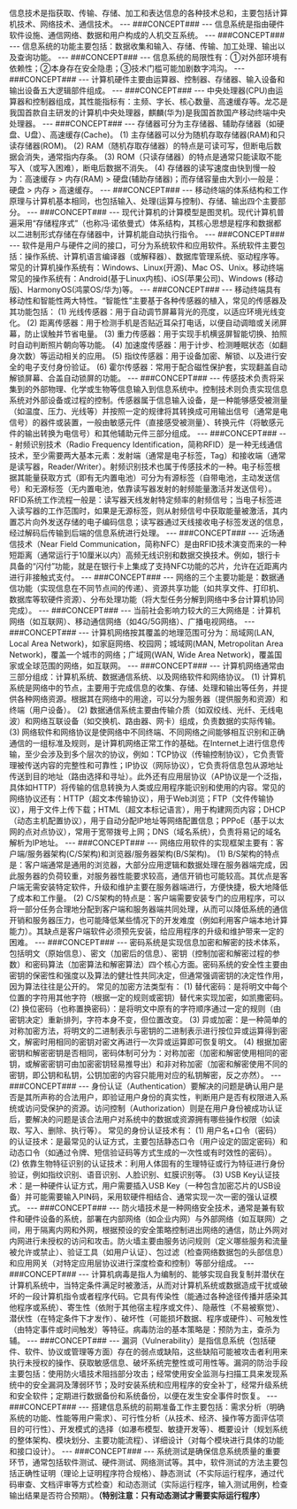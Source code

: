 信息技术是指获取、传输、存储、加工和表达信息的各种技术总和，主要包括计算机技术、网络技术、通信技术。
--- ###CONCEPT### ---
信息系统是指由硬件软件设施、通信网络、数据和用户构成的人机交互系统。
--- ###CONCEPT### ---
信息系统的功能主要包括：数据收集和输入、存储、传输、加工处理、输出以及查询功能。
--- ###CONCEPT### ---
信息系统的局限性有：①对外部环境有依赖性；②本身存在安全隐患；③技术门槛可能加剧数字鸿沟。
--- ###CONCEPT### ---
计算机硬件主要由运算器、控制器、存储器、输入设备和输出设备五大逻辑部件组成。
--- ###CONCEPT### ---
中央处理器(CPU)由运算器和控制器组成，其性能指标有：主频、字长、核心数量、高速缓存等。龙芯是我国首款自主研发的计算机中央处理器，麒麟(华为)是我国首款国产移动终端中央处理器。
--- ###CONCEPT### ---
存储器可分为主存储器、辅助存储器（如硬盘、U盘）、高速缓存(Cache)。
(1) 主存储器可以分为随机存取存储器(RAM)和只读存储器(ROM)。
(2) RAM（随机存取存储器）的特点是可读可写，但断电后数据会消失，通常指内存条。
(3) ROM（只读存储器）的特点是通常只能读取不能写入（或写入困难），断电后数据不消失。
(4) 存储器的读写速度由快到慢一般为：高速缓存 > 内存(RAM) > 硬盘(辅助存储器)；而存储容量由大到小一般是：硬盘 > 内存 > 高速缓存。
--- ###CONCEPT### ---
移动终端的体系结构和工作原理与计算机基本相同，也包括输入、处理(运算与控制)、存储、输出四个主要部分。
--- ###CONCEPT### ---
现代计算机的计算模型是图灵机。现代计算机普遍采用“存储程序式”（也称冯·诺依曼式）体系结构，其核心思想是程序和数据都以二进制形式存储在存储器中，计算机能自动执行指令。
--- ###CONCEPT### ---
软件是用户与硬件之间的接口，可分为系统软件和应用软件。系统软件主要包括：操作系统、计算机语言编译器（或解释器）、数据库管理系统、驱动程序等。常见的计算机操作系统有：Windows、Linux(开源)、Mac OS、Unix。移动终端常见的操作系统有：Android(基于Linux内核)、iOS(苹果公司)、Windows (移动版)、HarmonyOS(鸿蒙OS/华为)等。
--- ###CONCEPT### ---
移动终端具有移动性和智能性两大特性。“智能性”主要基于各种传感器的植入，常见的传感器及其功能包括：
(1) 光线传感器：用于自动调节屏幕背光的亮度，以适应环境光线变化。
(2) 距离传感器：用于检测手机是否贴近耳朵打电话，以便自动调暗或关闭屏幕，防止误触并节省电量。
(3) 重力传感器：用于实现手机横竖屏智能切换、拍照时自动判断照片朝向等功能。
(4) 加速度传感器：用于计步、检测睡眠状态（如翻身次数）等运动相关的应用。
(5) 指纹传感器：用于设备加密、解锁、以及进行安全的电子支付身份验证。
(6) 霍尔传感器：常用于配合磁性保护套，实现翻盖自动解锁屏幕、合盖自动锁屏的功能。
--- ###CONCEPT### ---
传感技术负责将采集到的外部物理、化学或生物等信息输入到信息系统中。控制技术则负责实现信息系统对外部设备或过程的控制。传感器属于信息输入设备，是一种能够感受被测量（如温度、压力、光线等）并按照一定的规律将其转换成可用输出信号（通常是电信号）的器件或装置，一般由敏感元件（直接感受被测量）、转换元件（将敏感元件的输出转换为电信号）和其他辅助元件三部分组成。
--- ###CONCEPT### ---
射频识别技术（Radio Frequency Identification，简称RFID）是一种无线通信技术，至少需要两大基本元素：发射端（通常是电子标签，Tag）和接收端（通常是读写器，Reader/Writer）。射频识别技术也属于传感技术的一种。电子标签根据其能量获取方式（即有无内置电池）可分为有源标签（自带电池，主动发送信号）和无源标签（无内置电池，依靠读写器发射的射频能量激活并发送信号）。RFID系统工作流程一般是：读写器天线发射特定频率的射频信号；当电子标签进入读写器的工作范围时，如果是无源标签，则从射频信号中获取能量被激活，其内置芯片向外发送存储的电子编码信息；读写器通过天线接收电子标签发送的信息，经过解码后传输到后端的信息系统进行处理。
--- ###CONCEPT### ---
近场通信技术（Near Field Communication，简称NFC）是由RFID技术演变而来的一种短距离（通常运行于10厘米以内）高频无线识别和数据交换技术。例如，银行卡具备的“闪付”功能，就是在银行卡上集成了支持NFC功能的芯片，允许在近距离内进行非接触式支付。
--- ###CONCEPT### ---
网络的三个主要功能是：数据通信功能（实现信息在不同节点间的传递）、资源共享功能（如共享文件、打印机、数据库等软硬件资源）、分布处理功能（将大型任务分解到网络中多台计算机协同完成）。
--- ###CONCEPT### ---
当前社会影响力较大的三大网络是：计算机网络（如互联网）、移动通信网络（如4G/5G网络）、广播电视网络。
--- ###CONCEPT### ---
计算机网络按其覆盖的地理范围可分为：局域网(LAN, Local Area Network)，如家庭网络、校园网；城域网(MAN, Metropolitan Area Network)，覆盖一个城市的网络；广域网(WAN, Wide Area Network)，覆盖国家或全球范围的网络，如互联网。
--- ###CONCEPT### ---
计算机网络通常由三部分组成：计算机系统、数据通信系统、以及网络软件和网络协议。
(1) 计算机系统是网络中的节点，主要用于完成信息的收集、存储、处理和输出等任务，并提供各种网络资源。根据其在网络中的用途，可以分为服务器（提供服务和资源）和终端（用户设备）。
(2) 数据通信系统主要由传输介质（如双绞线、光纤、无线电波）和网络互联设备（如交换机、路由器、网卡）组成，负责数据的实际传输。
(3) 网络软件和网络协议是使网络中不同终端、不同网络之间能够相互识别和正确通信的一组标准及规则，是计算机网络正常工作的基础。在Internet上进行信息传输，至少会涉及到多个层次的协议，例如：TCP协议（传输控制协议），它负责管理被传送内容的完整性和可靠性；IP协议（网际协议），它负责将信息包从源地址传送到目的地址（路由选择和寻址）。此外还有应用层协议（AP协议是一个泛指，具体如HTTP）将传输的信息转换为人类或应用程序能识别和使用的内容。常见的网络协议还有：HTTP（超文本传输协议），用于Web浏览；FTP（文件传输协议），用于文件上传下载；HTML（超文本标记语言），用于构建网页内容；DHCP（动态主机配置协议），用于自动分配IP地址等网络配置信息；PPPoE（基于以太网的点对点协议），常用于宽带拨号上网；DNS（域名系统），负责将易记的域名解析为IP地址。
--- ###CONCEPT### ---
网络应用软件的实现框架主要有：客户端/服务器架构(C/S架构)和浏览器/服务器架构(B/S架构)。
(1) B/S架构的特点是：客户端通常是通用的浏览器，大部分应用逻辑和数据处理在服务器端完成，因此服务器的负荷较重，对服务器性能要求较高，通信开销也可能较高。其优点是客户端无需安装特定软件，升级和维护主要在服务器端进行，方便快捷，极大地降低了成本和工作量。
(2) C/S架构的特点是：客户端需要安装专门的应用程序，可以将一部分任务合理地分配到客户端和服务器端共同处理，从而可以降低系统的通信开销和服务器压力，也可能降低某些情况下的开发难度（例如利用客户端本地计算能力）。其缺点是客户端软件必须预先安装，给应用程序的升级和维护带来一定的困难。
--- ###CONCEPT### ---
密码系统是实现信息加密和解密的技术体系，包括明文（原始信息）、密文（加密后的信息）、密钥（控制加密和解密过程的参数）和密码算法（加密算法和解密算法）四个核心方面。密码系统的安全性主要由密钥的保密性和强度以及算法的健壮性共同决定，但通常强调密钥的决定性作用，因为算法往往是公开的。
常见的加密方法类型有：
(1) 替代密码：是将明文中每个位置的字符用其他字符（根据一定的规则或密钥）替代来实现加密，如凯撒密码。
(2) 换位密码（也称置换密码）：是将明文中原有的字符顺序通过一定的规则（由密钥决定）重新排列，字符本身不变，但位置改变。
(3) 异或加密：是一种简单的对称加密方法，将明文的二进制表示与密钥的二进制表示进行按位异或运算得到密文，解密时用相同的密钥对密文再进行一次异或运算即可恢复明文。
(4) 根据加密密钥和解密密钥是否相同，密码体制可分为：对称加密（加密和解密使用相同的密钥，或解密密钥可由加密密钥轻易推导出）和非对称加密（加密和解密使用不同的密钥，即公钥和私钥，公钥加密的内容只能用对应的私钥解密，反之亦然）。
--- ###CONCEPT### ---
身份认证（Authentication）要解决的问题是确认用户是否是其所声称的合法用户，即验证用户身份的真实性，判断用户是否有权限进入系统或访问受保护的资源。访问控制（Authorization）则是在用户身份被成功认证后，要解决的问题是该合法用户对系统中的数据或资源拥有哪些操作权限（如读取、写入、删除、执行等）。
常见的身份认证技术有：
(1) 用户名+口令（密码）的认证技术：是最常见的认证方式，主要包括静态口令（用户设定的固定密码）和动态口令（如通过令牌、短信验证码等方式生成的一次性或有时效性的密码）。
(2) 依靠生物特征识别的认证技术：利用人体固有的生理特征或行为特征进行身份验证，例如指纹识别、语音识别、人脸识别、虹膜识别等。
(3) USB Key认证技术：是一种硬件认证方式，用户需要插入USB Key（一种包含加密芯片的USB设备）并可能需要输入PIN码，采用软硬件相结合、通常实现一次一密的强认证模式。
--- ###CONCEPT### ---
防火墙技术是一种网络安全技术，通常是兼有软件和硬件设备的系统，部署在内部网络（如企业内网）与外部网络（如互联网）之间，用于隔离内网和外网，根据预设的安全策略控制进出网络的通信，防止外网对内网进行未授权的访问和攻击。防火墙主要由服务访问规则（定义哪些服务和流量被允许或禁止）、验证工具（如用户认证）、包过滤（检查网络数据包的头部信息）和应用网关（对特定应用层协议进行深度检查和控制）等部分组成。
--- ###CONCEPT### ---
计算机病毒是指人为编制的、能够实现自我复制并潜伏在计算机系统中，当特定条件满足时被激活，从而对计算机系统或数据造成干扰或破坏的一段计算机指令或者程序代码。它具有传染性（能通过各种途径传播并感染其他程序或系统）、寄生性（依附于其他宿主程序或文件）、隐蔽性（不易被察觉）、潜伏性（在特定条件下才发作）、破坏性（可能损坏数据、程序或硬件）、可触发性（由特定事件或时间触发）等特征。病毒防治的基本策略是：预防为主，查杀为辅。
--- ###CONCEPT### ---
漏洞（Vulnerability）是指信息系统（包括硬件、软件、协议或管理等方面）存在的弱点或缺陷，这些缺陷可能被攻击者利用来执行未授权的操作、获取敏感信息、破坏系统完整性或可用性等。漏洞的防治手段主要包括：使用防火墙技术阻挡部分攻击；经常使用安全监测与扫描工具来发现系统中的安全漏洞及薄弱环节；及时安装系统和应用程序的安全补丁，经常升级系统和安全软件；定期进行数据备份和系统备份，以便在发生安全事件时恢复。
--- ###CONCEPT### ---
搭建信息系统的前期准备工作主要包括：需求分析（明确系统的功能、性能等用户需求）、可行性分析（从技术、经济、操作等方面评估项目的可行性）、开发模式的选择（如瀑布模型、敏捷开发等）、概要设计（规划系统的整体架构、模块划分、主要功能流程）、详细设计（对每个模块进行具体的功能和接口设计）。
--- ###CONCEPT### ---
系统测试是确保信息系统质量的重要环节，通常包括软件测试、硬件测试、网络测试等。其中，软件测试的方法主要包括正确性证明（理论上证明程序符合规格）、静态测试（不实际运行程序，通过代码审查、文档评审等方式检查）和动态测试（实际运行程序，输入测试用例，检查输出结果是否符合预期）。**（特别注意：只有动态测试才需要实际运行程序）**